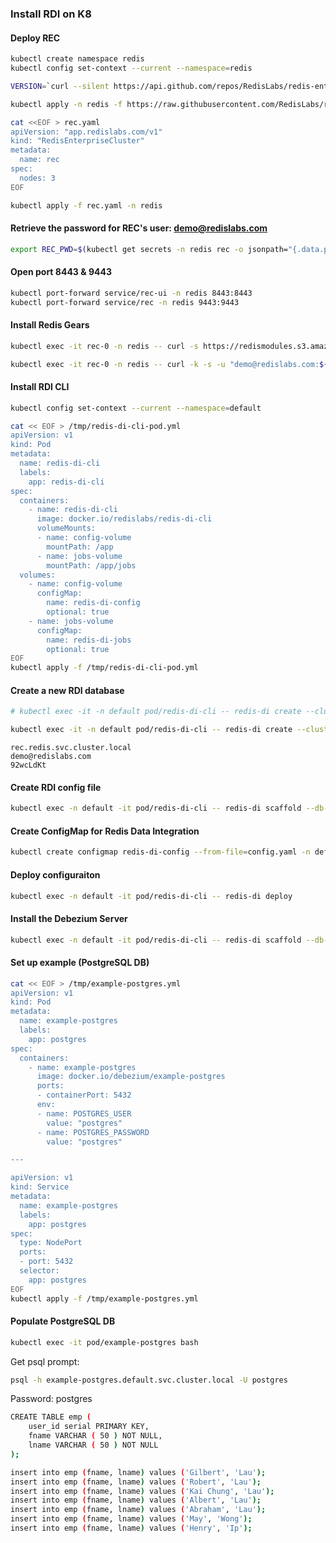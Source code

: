 ### Install RDI on K8

#### Deploy REC
```bash
kubectl create namespace redis
kubectl config set-context --current --namespace=redis

VERSION=`curl --silent https://api.github.com/repos/RedisLabs/redis-enterprise-k8s-docs/releases/latest | grep tag_name | awk -F'"' '{print $4}'`

kubectl apply -n redis -f https://raw.githubusercontent.com/RedisLabs/redis-enterprise-k8s-docs/$VERSION/bundle.yaml
```
```bash
cat <<EOF > rec.yaml
apiVersion: "app.redislabs.com/v1"
kind: "RedisEnterpriseCluster"
metadata:
  name: rec
spec:
  nodes: 3
EOF

kubectl apply -f rec.yaml -n redis 
```


#### Retrieve the password for REC's user: demo@redislabs.com
```bash
export REC_PWD=$(kubectl get secrets -n redis rec -o jsonpath="{.data.password}" | base64 --decode)
```


#### Open port 8443 & 9443
```bash
kubectl port-forward service/rec-ui -n redis 8443:8443
kubectl port-forward service/rec -n redis 9443:9443
```

          
#### Install Redis Gears
```bash
kubectl exec -it rec-0 -n redis -- curl -s https://redismodules.s3.amazonaws.com/redisgears/redisgears_python.Linux-ubuntu18.04-x86_64.1.2.6.zip -o /tmp/redis-gears.zip

kubectl exec -it rec-0 -n redis -- curl -k -s -u "demo@redislabs.com:${REC_PWD}" -F "module=@/tmp/redis-gears.zip" https://localhost:9443/v2/modules
```


#### Install RDI CLI
```bash
kubectl config set-context --current --namespace=default

cat << EOF > /tmp/redis-di-cli-pod.yml
apiVersion: v1
kind: Pod
metadata:
  name: redis-di-cli
  labels:
    app: redis-di-cli
spec:
  containers:
    - name: redis-di-cli
      image: docker.io/redislabs/redis-di-cli
      volumeMounts:
      - name: config-volume
        mountPath: /app
      - name: jobs-volume
        mountPath: /app/jobs
  volumes:
    - name: config-volume
      configMap:
        name: redis-di-config
        optional: true
    - name: jobs-volume
      configMap:
        name: redis-di-jobs
        optional: true
EOF
kubectl apply -f /tmp/redis-di-cli-pod.yml
```


#### Create a new RDI database
```bash
# kubectl exec -it -n default pod/redis-di-cli -- redis-di create --cluster-host localhost --no-configure

kubectl exec -it -n default pod/redis-di-cli -- redis-di create --cluster-host localhost 
```

    

```
rec.redis.svc.cluster.local
demo@redislabs.com
92wcLdKt

```


#### Create RDI config file
```bash
kubectl exec -n default -it pod/redis-di-cli -- redis-di scaffold --db-type postgresql --preview config.yaml > config.yaml
```


#### Create ConfigMap for Redis Data Integration
```bash
kubectl create configmap redis-di-config --from-file=config.yaml -n default
```


#### Deploy configuraiton
```bash
kubectl exec -n default -it pod/redis-di-cli -- redis-di deploy
```


#### Install the Debezium Server
```bash
kubectl exec -n default -it pod/redis-di-cli -- redis-di scaffold --db-type postgresql --preview debezium/application.properties > application.properties
```


#### Set up example (PostgreSQL DB)
```bash
cat << EOF > /tmp/example-postgres.yml
apiVersion: v1
kind: Pod
metadata:
  name: example-postgres
  labels:
    app: postgres
spec:
  containers:
    - name: example-postgres
      image: docker.io/debezium/example-postgres
      ports:
      - containerPort: 5432
      env:
      - name: POSTGRES_USER
        value: "postgres"
      - name: POSTGRES_PASSWORD
        value: "postgres"

---

apiVersion: v1
kind: Service
metadata:
  name: example-postgres
  labels:
    app: postgres
spec:
  type: NodePort
  ports:
  - port: 5432
  selector:
    app: postgres
EOF
kubectl apply -f /tmp/example-postgres.yml
```


#### Populate PostgreSQL DB
```bash
kubectl exec -it pod/example-postgres bash
```
Get psql prompt:
```bash
psql -h example-postgres.default.svc.cluster.local -U postgres
```    
Password: postgres
```bash
CREATE TABLE emp (
	user_id serial PRIMARY KEY,
	fname VARCHAR ( 50 ) NOT NULL,
	lname VARCHAR ( 50 ) NOT NULL
);

insert into emp (fname, lname) values ('Gilbert', 'Lau');
insert into emp (fname, lname) values ('Robert', 'Lau');
insert into emp (fname, lname) values ('Kai Chung', 'Lau');
insert into emp (fname, lname) values ('Albert', 'Lau');
insert into emp (fname, lname) values ('Abraham', 'Lau');
insert into emp (fname, lname) values ('May', 'Wong');
insert into emp (fname, lname) values ('Henry', 'Ip');
```


